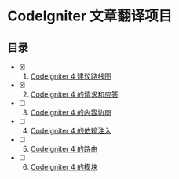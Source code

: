 # CodeIgniter 文章翻译项目

## 目录

- [x] 1. [CodeIgniter 4 建议路线图](codeigniter-4-proposed-roadmap.md)
- [x] 2. [CodeIgniter 4 的请求和应答](requests-and-responses-in-codeigniter-4.md)
- [ ] 3. [CodeIgniter 4 的内容协商](content-negotiation-in-codeigniter-4.md)
- [ ] 4. [CodeIgniter 4 的依赖注入](dependency-injection-in-codeigniter-4.md)
- [ ] 5. [CodeIgniter 4 的路由](routes-in-codeigniter-4.md)
- [ ] 6. [CodeIgniter 4 的模块](modules-in-codeigniter-4.md)
